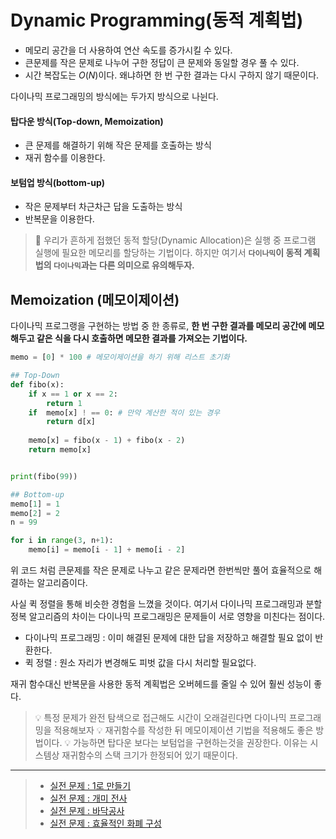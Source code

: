 # Dynamic Programming(동적 계획법)

- 메모리 공간을 더 사용하여 연산 속도를 증가시킬 수 있다.
- 큰문제를 작은 문제로 나누어 구한 정답이 큰 문제와 동일할 경우 풀 수 있다.
- 시간 복잡도는 $O(N)$이다. 왜냐하면 한 번 구한 결과는 다시 구하지 않기 때문이다.

다이나믹 프로그래밍의 방식에는 두가지 방식으로 나뉜다.
#### 탑다운 방식(Top-down, Memoization)
- 큰 문제를 해결하기 위해 작은 문제를 호출하는 방식
- 재귀 함수를 이용한다.
#### 보텀업 방식(bottom-up)
- 작은 문제부터 차근차근 답을 도출하는 방식
- 반복문을 이용한다.

> 📌 우리가 흔하게 접했던 동적 할당(Dynamic Allocation)은 실행 중 프로그램 실행에 필요한 메모리를 할당하는 기법이다. 하지만 여기서 **`다이나믹`이 동적 계획법의 `다이나믹`과는 다른 의미으로 유의해두자.**

## Memoization (메모이제이션)
다이나믹 프로그랭을 구현하는 방법 중 한 종류로, **한 번 구한 결과를 메모리 공간에 메모해두고 같은 식을 다시 호출하면 메모한 결과를 가져오는 기법이다.**

```python
memo = [0] * 100 # 메모이제이션을 하기 위해 리스트 초기화

## Top-Down
def fibo(x):
    if x == 1 or x == 2:
        return 1
    if  memo[x] ! == 0: # 만약 계산한 적이 있는 경우
        return d[x]
    
    memo[x] = fibo(x - 1) + fibo(x - 2)
    return memo[x]


print(fibo(99))

## Bottom-up
memo[1] = 1
memo[2] = 2
n = 99

for i in range(3, n+1):
    memo[i] = memo[i - 1] + memo[i - 2]
```

위 코드 처럼 큰문제를 작은 문제로 나누고 같은 문제라면 한번씩만 풀어 효율적으로 해결하는 알고리즘이다.

사실 퀵 정렬을 통해 비슷한 경험을 느꼈을 것이다. 여기서 다이나믹 프로그래밍과 분할 정복 알고리즘의 차이는 다이나믹 프로그래밍은 문제들이 서로 영향을 미친다는 점이다.

- 다이나믹 프로그래밍 : 이미 해결된 문제에 대한 답을 저장하고 해결할 필요 없이 반환한다.
- 퀵 정렬 : 원소 자리가 변경해도 피벗 값을 다시 처리할 필요없다.

재귀 함수대신 반복문을 사용한 동적 계획법은 오버헤드를 줄일 수 있어 훨씬 성능이 좋다.


> 💡 특정 문제가 완전 탐색으로 접근해도 시간이 오래걸린다면 다이나믹 프로그래밍을 적용해보자
> 💡 재귀함수를 작성한 뒤 메모이제이션 기법을 적용해도 좋은 방법이다.
> 💡 가능하면 탑다운 보다는 보텀업을 구현하는것을 권장한다. 이유는 시스템상 재귀함수의 스택 크기가 한정되어 있기 때문이다.

---
> - [실전 문제 : 1로 만들기](https://github.com/dongwoodev/Programming-Team-Notes/blob/Python/implementation/dynamic_pratice.md#실전1-1로-만들기)
> - [실전 문제 : 개미 전사](https://github.com/dongwoodev/Programming-Team-Notes/blob/Python/implementation/dynamic_pratice.md#실전2-개미-전사)
> - [실전 문제 : 바닥공사](https://github.com/dongwoodev/Programming-Team-Notes/blob/Python/implementation/dynamic_pratice.md#실전3-바닥-공사)
> - [실전 문제 : 효율적인 화폐 구성](https://github.com/dongwoodev/Programming-Team-Notes/blob/Python/implementation/dynamic_pratice.md#실전4-효율적인-화폐-구성)